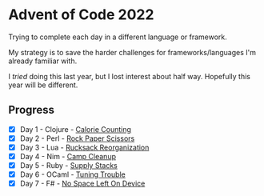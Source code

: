 # Advent of Code 2022

Trying to complete each day in a different language or framework.

My strategy is to save the harder challenges for frameworks/languages I'm already familiar with.

I _tried_ doing this last year, but I lost interest about half way. Hopefully this year will be different.

## Progress

- [x] Day 1 - Clojure - [Calorie Counting](1-Clojure)
- [x] Day 2 - Perl    - [Rock Paper Scissors](2-Perl)
- [x] Day 3 - Lua     - [Rucksack Reorganization](3-Lua)
- [x] Day 4 - Nim     - [Camp Cleanup](4-Nim)
- [x] Day 5 - Ruby    - [Supply Stacks](5-Ruby)
- [x] Day 6 - OCaml   - [Tuning Trouble](6-OCaml)
- [x] Day 7 - F#      - [No Space Left On Device](7-F#)
